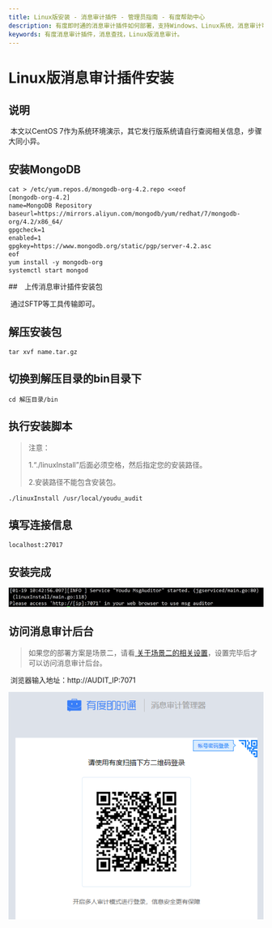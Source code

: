 ```yaml
---
title: Linux版安装 - 消息审计插件 - 管理员指南 - 有度帮助中心
description: 有度即时通的消息审计插件如何部署，支持Windows、Linux系统，消息审计可以用户审计客户端的聊天信息，包括文字、图片、文件。
keywords: 有度消息审计插件，消息查找，Linux版消息审计。
---
```


# Linux版消息审计插件安装

## 说明

​		本文以CentOS 7作为系统环境演示，其它发行版系统请自行查阅相关信息，步骤大同小异。

## 安装MongoDB

```shell
cat > /etc/yum.repos.d/mongodb-org-4.2.repo <<eof
[mongodb-org-4.2]
name=MongoDB Repository
baseurl=https://mirrors.aliyun.com/mongodb/yum/redhat/7/mongodb-org/4.2/x86_64/
gpgcheck=1
enabled=1
gpgkey=https://www.mongodb.org/static/pgp/server-4.2.asc
eof
yum install -y mongodb-org
systemctl start mongod
```

##　上传消息审计插件安装包

​		通过SFTP等工具传输即可。

## 解压安装包

```
tar xvf name.tar.gz
```

## 切换到解压目录的bin目录下

```
cd 解压目录/bin
```

## 执行安装脚本

> 注意：
>
> 1.“./linuxInstall”后面必须空格，然后指定您的安装路径。
>
> 2.安装路径不能包含安装包。

```
./linuxInstall /usr/local/youdu_audit
```

## 填写连接信息

```
localhost:27017
```

## 安装完成

![image-20200323154536641](./res/e01_00003/image-20200323154536641.png)

## 访问消息审计后台

> 如果您的部署方案是场景二，请看[ 关于场景二的相关设置](e01_00004.md)，设置完毕后才可以访问消息审计后台。

​		浏览器输入地址：http://AUDIT_IP:7071

![image-20201120193104106](res/e01_00003/image-20201120193104106.png)